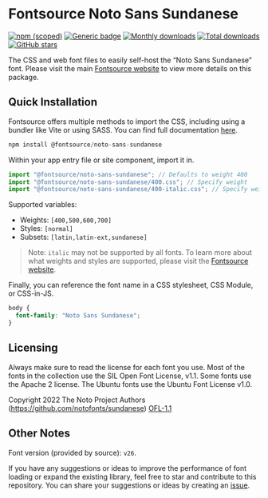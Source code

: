 # Fontsource Noto Sans Sundanese

[![npm (scoped)](https://img.shields.io/npm/v/@fontsource/noto-sans-sundanese?color=brightgreen)](https://www.npmjs.com/package/@fontsource/noto-sans-sundanese) [![Generic badge](https://img.shields.io/badge/fontsource-passing-brightgreen)](https://github.com/fontsource/fontsource) [![Monthly downloads](https://badgen.net/npm/dm/@fontsource/noto-sans-sundanese)](https://github.com/fontsource/fontsource) [![Total downloads](https://badgen.net/npm/dt/@fontsource/noto-sans-sundanese)](https://github.com/fontsource/fontsource) [![GitHub stars](https://img.shields.io/github/stars/fontsource/fontsource.svg?style=social&label=Star)](https://github.com/fontsource/fontsource/stargazers)

The CSS and web font files to easily self-host the “Noto Sans Sundanese” font. Please visit the main [Fontsource website](https://fontsource.org/fonts/noto-sans-sundanese) to view more details on this package.

## Quick Installation

Fontsource offers multiple methods to import the CSS, including using a bundler like Vite or using SASS. You can find full documentation [here](https://fontsource.org/docs/getting-started/introduction).

```javascript
npm install @fontsource/noto-sans-sundanese
```

Within your app entry file or site component, import it in.

```javascript
import "@fontsource/noto-sans-sundanese"; // Defaults to weight 400
import "@fontsource/noto-sans-sundanese/400.css"; // Specify weight
import "@fontsource/noto-sans-sundanese/400-italic.css"; // Specify weight and style
```

Supported variables:
- Weights: `[400,500,600,700]`
- Styles: `[normal]`
- Subsets: `[latin,latin-ext,sundanese]`

> Note: `italic` may not be supported by all fonts. To learn more about what weights and styles are supported, please visit the [Fontsource website](https://fontsource.org/fonts/noto-sans-sundanese).

Finally, you can reference the font name in a CSS stylesheet, CSS Module, or CSS-in-JS.

```css
body {
  font-family: "Noto Sans Sundanese";
}
```

## Licensing
Always make sure to read the license for each font you use. Most of the fonts in the collection use the SIL Open Font License, v1.1. Some fonts use the Apache 2 license. The Ubuntu fonts use the Ubuntu Font License v1.0.

Copyright 2022 The Noto Project Authors (https://github.com/notofonts/sundanese)
[OFL-1.1](https://openfontlicense.org)

## Other Notes
Font version (provided by source): `v26`.

If you have any suggestions or ideas to improve the performance of font loading or expand the existing library, feel free to star and contribute to this repository. You can share your suggestions or ideas by creating an [issue](https://github.com/fontsource/fontsource/issues).